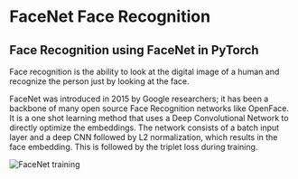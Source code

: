 # FaceNet Face Recognition
## Face Recognition using FaceNet in PyTorch

Face recognition is the ability to look at the digital image of a human and recognize the person just by looking at the face.

FaceNet was introduced in 2015 by Google researchers; it has been a backbone of many open source Face Recognition networks like OpenFace.
It is a one shot learning method that uses a Deep Convolutional Network to directly optimize the embeddings.
The network consists of a batch input layer and a deep CNN followed by L2 normalization, which results in the face embedding. 
This is followed by the triplet loss during training.

![FaceNet training]()

